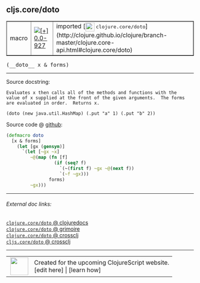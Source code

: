 ## cljs.core/doto



 <table border="1">
<tr>
<td>macro</td>
<td><a href="https://github.com/cljsinfo/cljs-api-docs/tree/0.0-927"><img valign="middle" alt="[+] 0.0-927" title="Added in 0.0-927" src="https://img.shields.io/badge/+-0.0--927-lightgrey.svg"></a> </td>
<td>
imported [<img height="24px" valign="middle" src="http://i.imgur.com/1GjPKvB.png"> <samp>clojure.core/doto</samp>](http://clojure.github.io/clojure/branch-master/clojure.core-api.html#clojure.core/doto)
</td>
</tr>
</table>


 <samp>
(__doto__ x & forms)<br>
</samp>

---





Source docstring:

```
Evaluates x then calls all of the methods and functions with the
value of x supplied at the front of the given arguments.  The forms
are evaluated in order.  Returns x.

(doto (new java.util.HashMap) (.put "a" 1) (.put "b" 2))
```


Source code @ [github](https://github.com/clojure/clojure/blob/clojure-1.7.0/src/clj/clojure/core.clj#L3700-L3715):

```clj
(defmacro doto
  [x & forms]
    (let [gx (gensym)]
      `(let [~gx ~x]
         ~@(map (fn [f]
                  (if (seq? f)
                    `(~(first f) ~gx ~@(next f))
                    `(~f ~gx)))
                forms)
         ~gx)))
```

<!--
Repo - tag - source tree - lines:

 <pre>
clojure @ clojure-1.7.0
└── src
    └── clj
        └── clojure
            └── <ins>[core.clj:3700-3715](https://github.com/clojure/clojure/blob/clojure-1.7.0/src/clj/clojure/core.clj#L3700-L3715)</ins>
</pre>

-->

---



###### External doc links:

[`clojure.core/doto` @ clojuredocs](http://clojuredocs.org/clojure.core/doto)<br>
[`clojure.core/doto` @ grimoire](http://conj.io/store/v1/org.clojure/clojure/1.7.0-beta3/clj/clojure.core/doto/)<br>
[`clojure.core/doto` @ crossclj](http://crossclj.info/fun/clojure.core/doto.html)<br>
[`cljs.core/doto` @ crossclj](http://crossclj.info/fun/cljs.core/doto.html)<br>

---

 <table>
<tr><td>
<img valign="middle" align="right" width="48px" src="http://i.imgur.com/Hi20huC.png">
</td><td>
Created for the upcoming ClojureScript website.<br>
[edit here] | [learn how]
</td></tr></table>

[edit here]:https://github.com/cljsinfo/cljs-api-docs/blob/master/cljsdoc/cljs.core/doto.cljsdoc
[learn how]:https://github.com/cljsinfo/cljs-api-docs/wiki/cljsdoc-files

<!--

This information was too distracting to show to readers, but I'll leave it
commented here since it is helpful to:

- pretty-print the data used to generate this document
- and show how to retrieve that data



The API data for this symbol:

```clj
{:ns "cljs.core",
 :name "doto",
 :signature ["[x & forms]"],
 :history [["+" "0.0-927"]],
 :type "macro",
 :full-name-encode "cljs.core/doto",
 :source {:code "(defmacro doto\n  [x & forms]\n    (let [gx (gensym)]\n      `(let [~gx ~x]\n         ~@(map (fn [f]\n                  (if (seq? f)\n                    `(~(first f) ~gx ~@(next f))\n                    `(~f ~gx)))\n                forms)\n         ~gx)))",
          :title "Source code",
          :repo "clojure",
          :tag "clojure-1.7.0",
          :filename "src/clj/clojure/core.clj",
          :lines [3700 3715]},
 :full-name "cljs.core/doto",
 :clj-symbol "clojure.core/doto",
 :docstring "Evaluates x then calls all of the methods and functions with the\nvalue of x supplied at the front of the given arguments.  The forms\nare evaluated in order.  Returns x.\n\n(doto (new java.util.HashMap) (.put \"a\" 1) (.put \"b\" 2))"}

```

Retrieve the API data for this symbol:

```clj
;; from Clojure REPL
(require '[clojure.edn :as edn])
(-> (slurp "https://raw.githubusercontent.com/cljsinfo/cljs-api-docs/catalog/cljs-api.edn")
    (edn/read-string)
    (get-in [:symbols "cljs.core/doto"]))
```

-->
